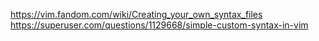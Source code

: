 https://vim.fandom.com/wiki/Creating_your_own_syntax_files
https://superuser.com/questions/1129668/simple-custom-syntax-in-vim


